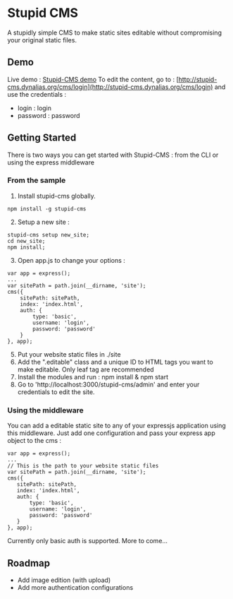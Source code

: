 # Stupid CMS
A stupidly simple CMS to make static sites editable without compromising your original static files.

## Demo
Live demo : [Stupid-CMS demo](http://stupid-cms.dynalias.org/)
To edit the content, go to : [http://stupid-cms.dynalias.org/cms/login](http://stupid-cms.dynalias.org/cms/login) and use the credentials :
* login : login
* password : password

## Getting Started
There is two ways you can get started with Stupid-CMS : from the CLI or using the express middleware
### From the sample
 1. Install stupid-cms globally.
 
```
npm install -g stupid-cms
```

 2. Setup a new site :
 
```
stupid-cms setup new_site;
cd new_site;
npm install;
```

 3. Open app.js to change your options :
 
```
var app = express();
...
var sitePath = path.join(__dirname, 'site');
cms({
	sitePath: sitePath,
	index: 'index.html',
	auth: {
		type: 'basic',
		username: 'login',
		password: 'password'
	}
}, app);
```

 5. Put your website static files in ./site
 6. Add the ".editable" class and a unique ID to HTML tags you want to make editable. Only leaf tag are recommended
 7. Install the modules and run :
npm install & npm start
 8. Go to 'http://localhost:3000/stupid-cms/admin' and enter your credentials to edit the site.

### Using the middleware
You can add a editable static site to any of your expressjs application using this middleware. Just add one configuration and pass your express app object to the cms :
 ```
var app = express();
...
// This is the path to your website static files
var sitePath = path.join(__dirname, 'site');
cms({
	sitePath: sitePath,
	index: 'index.html',
	auth: {
		type: 'basic',
		username: 'login',
		password: 'password'
	}
}, app);
```
Currently only basic auth is supported. More to come...
## Roadmap

 - Add image edition (with upload)
 - Add more authentication configurations
